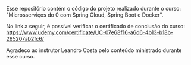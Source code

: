 

Esse repositório contém o código do projeto realizado durante o curso: "Microsserviços do 0 com Spring Cloud, Spring Boot e Docker".

No link a seguir, é possível verificar o certificado de conclusão do curso: https://www.udemy.com/certificate/UC-07e68f16-a6d6-4b13-b18b-265207ab2fc6/

Agradeço ao instrutor Leandro Costa pelo conteúdo ministrado durante esse curso.
